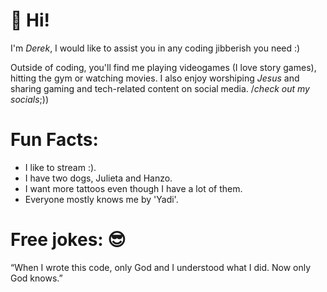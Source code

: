 # 👋 Hi!

I'm *Derek*, I would like to assist you in any coding jibberish you need :)


Outside of coding, you'll find me playing videogames (I love story games), hitting the gym or watching movies. I also enjoy worshiping *Jesus* and sharing gaming and tech-related content on social media. /*check out my socials*;))

# Fun Facts:
 - I like to stream :).
 - I have two dogs, Julieta and Hanzo. 
 - I want more tattoos even though I have a lot of them.
 - Everyone mostly knows me by 'Yadi'.

# Free jokes: 😎
   “When I wrote this code, only God and I understood what I did. Now only God knows.”



